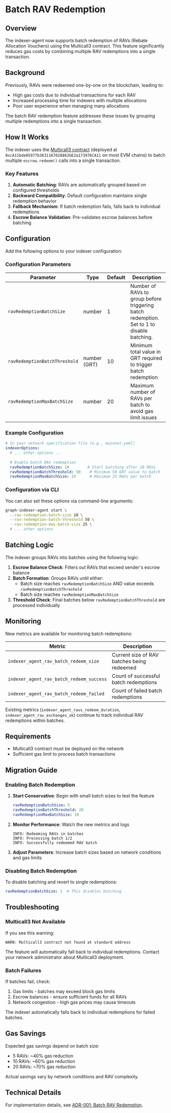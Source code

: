 # Batch RAV Redemption

## Overview

The indexer-agent now supports batch redemption of RAVs (Rebate Allocation Vouchers) using the Multicall3 contract. This feature significantly reduces gas costs by combining multiple RAV redemptions into a single transaction.

## Background

Previously, RAVs were redeemed one-by-one on the blockchain, leading to:
- High gas costs due to individual transactions for each RAV
- Increased processing time for indexers with multiple allocations
- Poor user experience when managing many allocations

The batch RAV redemption feature addresses these issues by grouping multiple redemptions into a single transaction.

## How It Works

The indexer uses the [Multicall3 contract](https://github.com/mds1/multicall) (deployed at `0xcA11bde05977b3631167028862bE2a173976CA11` on most EVM chains) to batch multiple `escrow.redeem()` calls into a single transaction.

### Key Features

1. **Automatic Batching**: RAVs are automatically grouped based on configured thresholds
2. **Backward Compatibility**: Default configuration maintains single redemption behavior
3. **Fallback Mechanism**: If batch redemption fails, falls back to individual redemptions
4. **Escrow Balance Validation**: Pre-validates escrow balances before batching

## Configuration

Add the following options to your indexer configuration:

### Configuration Parameters

| Parameter | Type | Default | Description |
|-----------|------|---------|-------------|
| `ravRedemptionBatchSize` | number | 1 | Number of RAVs to group before triggering batch redemption. Set to 1 to disable batching. |
| `ravRedemptionBatchThreshold` | number (GRT) | 10 | Minimum total value in GRT required to trigger batch redemption |
| `ravRedemptionMaxBatchSize` | number | 20 | Maximum number of RAVs per batch to avoid gas limit issues |

### Example Configuration

```yaml
# In your network specification file (e.g., mainnet.yaml)
indexerOptions:
  # ... other options ...
  
  # Enable batch RAV redemption
  ravRedemptionBatchSize: 10        # Start batching after 10 RAVs
  ravRedemptionBatchThreshold: 50    # Minimum 50 GRT value to batch
  ravRedemptionMaxBatchSize: 25      # Maximum 25 RAVs per batch
```

### Configuration via CLI

You can also set these options via command-line arguments:

```bash
graph-indexer-agent start \
  --rav-redemption-batch-size 10 \
  --rav-redemption-batch-threshold 50 \
  --rav-redemption-max-batch-size 25 \
  # ... other options
```

## Batching Logic

The indexer groups RAVs into batches using the following logic:

1. **Escrow Balance Check**: Filters out RAVs that exceed sender's escrow balance
2. **Batch Formation**: Groups RAVs until either:
   - Batch size reaches `ravRedemptionBatchSize` AND value exceeds `ravRedemptionBatchThreshold`
   - Batch size reaches `ravRedemptionMaxBatchSize`
3. **Threshold Check**: Final batches below `ravRedemptionBatchThreshold` are processed individually

## Monitoring

New metrics are available for monitoring batch redemptions:

| Metric | Description |
|--------|-------------|
| `indexer_agent_rav_batch_redeem_size` | Current size of RAV batches being redeemed |
| `indexer_agent_rav_batch_redeem_success` | Count of successful batch redemptions |
| `indexer_agent_rav_batch_redeem_failed` | Count of failed batch redemptions |

Existing metrics (`indexer_agent_ravs_redeem_duration`, `indexer_agent_rav_exchanges_ok`) continue to track individual RAV redemptions within batches.

## Requirements

- Multicall3 contract must be deployed on the network
- Sufficient gas limit to process batch transactions

## Migration Guide

### Enabling Batch Redemption

1. **Start Conservative**: Begin with small batch sizes to test the feature
   ```yaml
   ravRedemptionBatchSize: 5
   ravRedemptionBatchThreshold: 20
   ravRedemptionMaxBatchSize: 10
   ```

2. **Monitor Performance**: Watch the new metrics and logs
   ```
   INFO: Redeeming RAVs in batches
   INFO: Processing batch 1/2
   INFO: Successfully redeemed RAV batch
   ```

3. **Adjust Parameters**: Increase batch sizes based on network conditions and gas limits

### Disabling Batch Redemption

To disable batching and revert to single redemptions:
```yaml
ravRedemptionBatchSize: 1  # This disables batching
```

## Troubleshooting

### Multicall3 Not Available

If you see this warning:
```
WARN: Multicall3 contract not found at standard address
```

The feature will automatically fall back to individual redemptions. Contact your network administrator about Multicall3 deployment.

### Batch Failures

If batches fail, check:
1. Gas limits - batches may exceed block gas limits
2. Escrow balances - ensure sufficient funds for all RAVs
3. Network congestion - high gas prices may cause timeouts

The indexer automatically falls back to individual redemptions for failed batches.

## Gas Savings

Expected gas savings depend on batch size:
- 5 RAVs: ~40% gas reduction
- 10 RAVs: ~60% gas reduction  
- 20 RAVs: ~70% gas reduction

Actual savings vary by network conditions and RAV complexity.

## Technical Details

For implementation details, see [ADR-001: Batch RAV Redemption](../adrs/001-batch-rav-redemption.md).